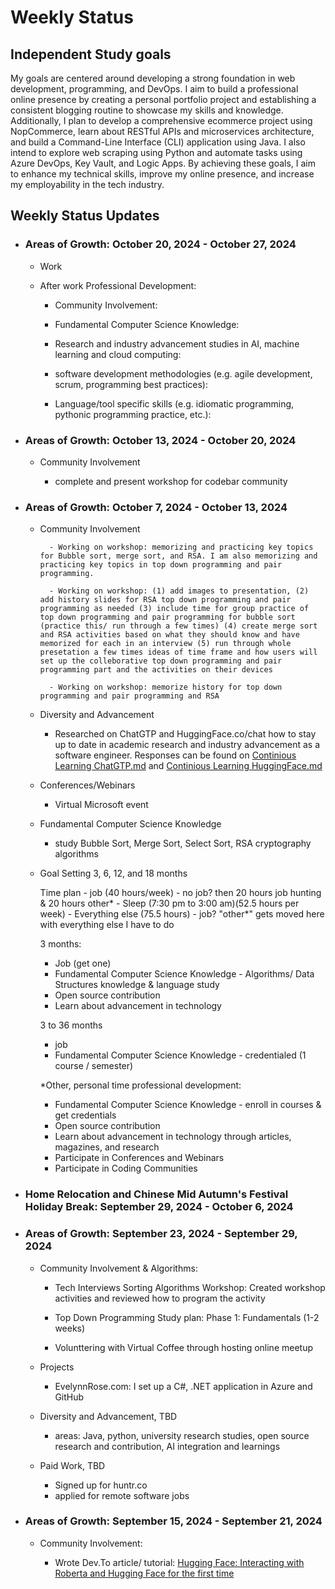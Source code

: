 # Weekly Status 

## Independent Study goals

My goals are centered around developing a strong foundation in web development, programming, and DevOps. I aim to build a professional online presence by creating a personal portfolio project and establishing a consistent blogging routine to showcase my skills and knowledge. Additionally, I plan to develop a comprehensive ecommerce project using NopCommerce, learn about RESTful APIs and microservices architecture, and build a Command-Line Interface (CLI) application using Java. I also intend to explore web scraping using Python and automate tasks using Azure DevOps, Key Vault, and Logic Apps. By achieving these goals, I aim to enhance my technical skills, improve my online presence, and increase my employability in the tech industry.

## Weekly Status Updates

- ### Areas of Growth: October 20, 2024 - October 27, 2024

    - Work 

    - After work Professional Development: 

        - Community Involvement:

        - Fundamental Computer Science Knowledge:

        - Research and industry advancement studies in AI, machine learning and cloud computing: 

        - software development methodologies (e.g. agile development, scrum, programming best practices): 

        - Language/tool specific skills (e.g. idiomatic programming, pythonic programming practice, etc.): 

- ### Areas of Growth: October 13, 2024 - October 20, 2024 

    - Community Involvement 

        - complete and present workshop for codebar community 

- ### Areas of Growth: October 7, 2024 - October 13, 2024 

    - Community Involvement 

            - Working on workshop: memorizing and practicing key topics for Bubble sort, merge sort, and RSA. I am also memorizing and practicing key topics in top down programming and pair programming. 

            - Working on workshop: (1) add images to presentation, (2) add history slides for RSA top down programming and pair programming as needed (3) include time for group practice of top down programming and pair programming for bubble sort (practice this/ run through a few times) (4) create merge sort and RSA activities based on what they should know and have memorized for each in an interview (5) run through whole presetation a few times ideas of time frame and how users will set up the colleborative top down programming and pair programming part and the activities on their devices 

            - Working on workshop: memorize history for top down programming and pair programming and RSA 

    - Diversity and Advancement

        - Researched on ChatGTP and HuggingFace.co/chat how to stay up to date in academic research and industry advancement as a software engineer. Responses can be found on [Continious Learning ChatGTP.md](./continious_learning_ChatGTP.md) and [Continious Learning HuggingFace.md](./continious_learning_HuggingFace.md)

    - Conferences/Webinars 
    
        - Virtual Microsoft event

    - Fundamental Computer Science Knowledge 

        - study Bubble Sort, Merge Sort, Select Sort, RSA cryptography algorithms 

    - Goal Setting 3, 6, 12, and 18 months

        Time plan
            - job (40 hours/week) - no job? then 20 hours job hunting & 20 hours other* 
            - Sleep (7:30 pm to 3:00 am)(52.5 hours per week)
            - Everything else (75.5 hours) - job? "other*" gets moved here with everything else I have to do 

        3 months:  
        - Job (get one)
        - Fundamental Computer Science Knowledge - Algorithms/ Data Structures knowledge & language study
        - Open source contribution
        - Learn about advancement in technology

        3 to 36 months 
        - job 
         - Fundamental Computer Science Knowledge - credentialed (1 course / semester)


        *Other, personal time professional development: 

        - Fundamental Computer Science Knowledge - enroll in courses & get credentials 
        - Open source contribution 
        - Learn about advancement in technology through articles, magazines, and research 
        - Participate in Conferences and Webinars
        - Participate in Coding Communities 

- ### Home Relocation and Chinese Mid Autumn's Festival Holiday Break: September 29, 2024 - October 6, 2024 

- ### Areas of Growth: September 23, 2024 - September 29, 2024 

    - Community Involvement & Algorithms: 

        - Tech Interviews Sorting Algorithms Workshop: Created workshop activities and reviewed how to program the activity  

        - Top Down Programming Study plan: Phase 1: Fundamentals (1-2 weeks)

        - Volunttering with Virtual Coffee through hosting online meetup 

    - Projects 

        - EvelynnRose.com: I set up a C#, .NET application in Azure and GitHub

    - Diversity and Advancement, TBD 

        - areas: Java, python, university research studies, open source research and contribution, AI integration and learnings 

    - Paid Work, TBD 

        - Signed up for huntr.co
        - applied for remote software jobs

- ### Areas of Growth: September 15, 2024 - September 21, 2024

    - Community Involvement: 

        - Wrote Dev.To article/ tutorial: [Hugging Face: Interacting with Roberta and Hugging Face for the first time](https://dev.to/laurenc2022/hugging-face-interacting-with-roberta-and-hugging-face-for-the-first-time-3feb)
    